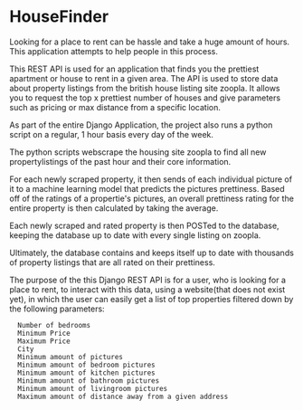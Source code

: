 # HouseFinder
Looking for a place to rent can be hassle and take a huge amount of hours. This application attempts to help people in this process.

This REST API is used for an application that finds you the prettiest apartment or house to rent in a given area.
The API is used to store data about property listings from the british house listing site zoopla. It allows you to 
request the top x prettiest number of houses and give parameters such as pricing or max distance from a specific location.



As part of the entire Django Application, the project also runs a python script on a regular, 1 hour basis every day of the week.

The python scripts webscrape the housing site zoopla to find all new propertylistings of the past hour and their core information.

For each newly scraped property, it then sends of each individual picture of it to a machine learning model that predicts the pictures
prettiness. Based off of the ratings of a propertie's pictures, an overall prettiness rating for the entire property is then
calculated by taking the average.

Each newly scraped and rated property is then POSTed to the database, keeping the database up to date with every single listing on zoopla.

Ultimately, the database contains and keeps itself up to date with thousands of property listings that are all rated on their prettiness.

The purpose of the this Django REST API is for a user, who is looking for a place to rent, to interact with this data,
using a website(that does not exist yet), in which the user can easily get a list of top properties filtered down by the 
following parameters:

      Number of bedrooms
      Minimum Price
      Maximum Price
      City
      Minimum amount of pictures
      Minimum amount of bedroom pictures
      Minimum amount of kitchen pictures
      Minimum amount of bathroom pictures
      Minimum amount of livingroom pictures
      Maximum amount of distance away from a given address
      
